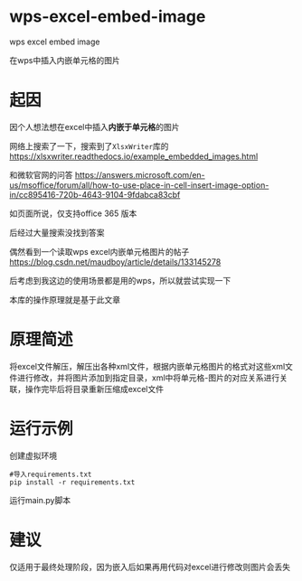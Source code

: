 # wps-excel-embed-image

wps excel embed image

在wps中插入内嵌单元格的图片

# 起因
因个人想法想在excel中插入**内嵌于单元格**的图片

网络上搜索了一下，搜索到了```XlsxWriter```库的 https://xlsxwriter.readthedocs.io/example_embedded_images.html

和微软官网的问答 https://answers.microsoft.com/en-us/msoffice/forum/all/how-to-use-place-in-cell-insert-image-option-in/cc895416-720b-4643-9104-9fdabca83cbf

如页面所说，仅支持office 365 版本

后经过大量搜索没找到答案

偶然看到一个读取wps excel内嵌单元格图片的帖子 https://blog.csdn.net/maudboy/article/details/133145278

后考虑到我这边的使用场景都是用的wps，所以就尝试实现一下

本库的操作原理就是基于此文章
# 原理简述

将excel文件解压，解压出各种xml文件，根据内嵌单元格图片的格式对这些xml文件进行修改，并将图片添加到指定目录，xml中将单元格-图片的对应关系进行关联，操作完毕后将目录重新压缩成excel文件

# 运行示例
创建虚拟环境
```shell
#导入requirements.txt
pip install -r requirements.txt
```
运行main.py脚本

# 建议

仅适用于最终处理阶段，因为嵌入后如果再用代码对excel进行修改则图片会丢失